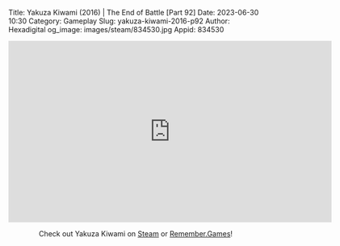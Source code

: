Title: Yakuza Kiwami (2016) | The End of Battle [Part 92]
Date: 2023-06-30 10:30
Category: Gameplay
Slug: yakuza-kiwami-2016-p92
Author: Hexadigital
og_image: images/steam/834530.jpg
Appid: 834530

<center><iframe src="https://www.youtube.com/embed/8QmFUm-GlMA?feature=oembed" allow="accelerometer; autoplay; encrypted-media; gyroscope; picture-in-picture" width="640" height="360" frameborder="0"></iframe>

Check out Yakuza Kiwami on [Steam](https://store.steampowered.com/app/834530/?curator_clanid=34633900) or [Remember.Games](https://remember.games/game/342/)!</center>